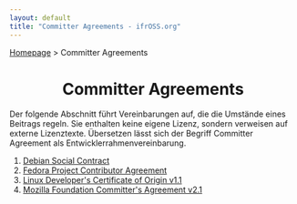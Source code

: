 ```yaml
---
layout: default
title: "Committer Agreements - ifrOSS.org"
---
```


<p><a href="/ifrOSS/index.html">Homepage</a> > Committer Agreements<br></p>

<h1 style="text-align: center;">Committer Agreements</h1>

Der folgende Abschnitt führt Vereinbarungen auf, die die Umstände
eines Beitrags regeln. Sie enthalten keine eigene Lizenz, sondern
verweisen auf externe Lizenztexte. Übersetzen lässt sich der
Begriff Committer Agreement als Entwicklerrahmenvereinbarung.

1. [Debian Social Contract](https://www.debian.org/social_contract)
2. [Fedora Project Contributor Agreement](https://fedoraproject.org/wiki/Legal:Fedora_Project_Contributor_Agreement#FPCA_Text)
3. [Linux Developer's Certificate of Origin v1.1](http://git.kernel.org/cgit/linux/kernel/git/torvalds/linux.git/tree/Documentation/SubmittingPatches#n358)
4. [Mozilla Foundation Committer's Agreement v2.1](https://www.mozilla.org/hacking/committer/committers-agreement.pdf)
